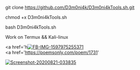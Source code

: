 git clone https://github.com/D3m0ni4k/D3m0ni4kTools.sh.git

chmod +x D3m0ni4kTools.sh

bash D3m0ni4kTools.sh

Work on Termux && Kali-linux

<a href='h<a href='https://postimages.org/' target='_blank'><img src='https://i.postimg.cc/DzTcSq4B/FB-IMG-1597975255371.jpg' border='0' alt='FB-IMG-1597975255371'/></a><br /><a href='https://poemsonly.com/poem/1731'

<a href='https://postimg.cc/yJfTFr52' target='_blank'><img src='https://i.postimg.cc/Ss4tbBGQ/Screenshot-20200821-033835.jpg' border='0' alt='Screenshot-20200821-033835'/></a>
